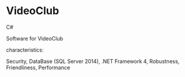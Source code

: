 # VideoClub
C#

Software for VideoClub 

characteristics:

Security,
DataBase (SQL Server 2014),
.NET Framework 4,
Robustness,
Friendliness,
Performance



